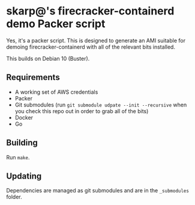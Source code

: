 # skarp@'s firecracker-containerd demo Packer script

Yes, it's a packer script.  This is designed to generate an AMI suitable for
demoing firecracker-containerd with all of the relevant bits installed.

This builds on Debian 10 (Buster).

## Requirements

* A working set of AWS credentials
* Packer
* Git submodules (run `git submodule udpate --init --recursive` when you check
  this repo out in order to grab all of the bits)
* Docker
* Go

## Building

Run `make`.

## Updating

Dependencies are managed as git submodules and are in the `_submodules` folder.
